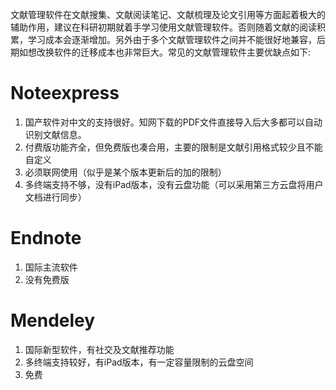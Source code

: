 文献管理软件在文献搜集、文献阅读笔记、文献梳理及论文引用等方面起着极大的辅助作用，建议在科研初期就着手学习使用文献管理软件。否则随着文献的阅读积累，学习成本会逐渐增加。另外由于多个文献管理软件之间并不能很好地兼容，后期如想改换软件的迁移成本也非常巨大。常见的文献管理软件主要优缺点如下:
# Noteexpress
1. 国产软件对中文的支持很好。知网下载的PDF文件直接导入后大多都可以自动识别文献信息。
2. 付费版功能齐全，但免费版也凑合用，主要的限制是文献引用格式较少且不能自定义
2. 必须联网使用（似乎是某个版本更新后的加的限制）
3. 多终端支持不够，没有iPad版本，没有云盘功能（可以采用第三方云盘将用户文档进行同步）
# Endnote
1. 国际主流软件
2. 没有免费版
# Mendeley
1. 国际新型软件，有社交及文献推荐功能
2. 多终端支持较好，有iPad版本，有一定容量限制的云盘空间
3. 免费
